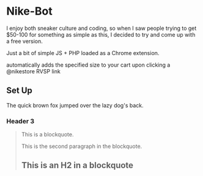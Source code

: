 Nike-Bot
========
I enjoy both sneaker culture and coding, so when I saw people trying to get $50-100 for something as simple as this, I decided to try and come up with a free version. 


Just a bit of simple JS + PHP loaded as a Chrome extension.

automatically adds the specified size to your cart upon clicking a @nikestore RVSP link

Set Up
---------------------

The quick brown fox jumped over the lazy
dog's back.

### Header 3

> This is a blockquote.
> 
> This is the second paragraph in the blockquote.
>
> ## This is an H2 in a blockquote
